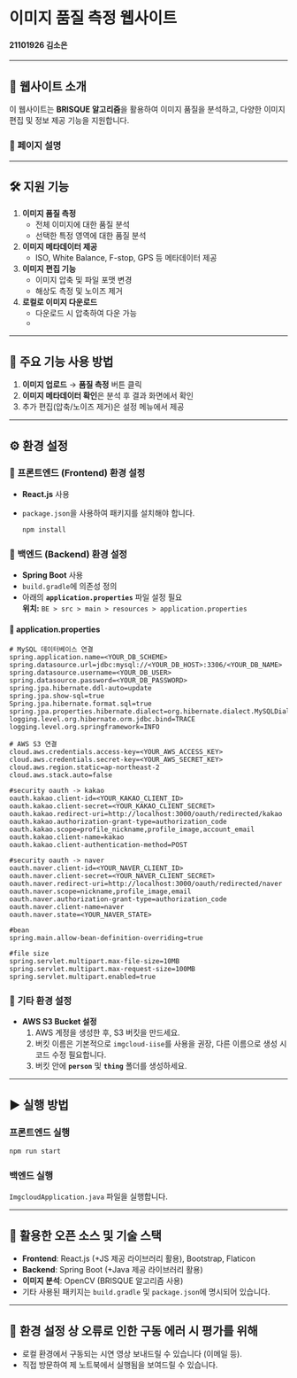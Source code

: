 # **이미지 품질 측정 웹사이트**  
#### **21101926 김소은**

---

## 🌟 **웹사이트 소개**  
이 웹사이트는 **BRISQUE 알고리즘**을 활용하여 이미지 품질을 분석하고, 다양한 이미지 편집 및 정보 제공 기능을 지원합니다.
### 📄 **페이지 설명**  


---

## 🛠️ **지원 기능**  
1. **이미지 품질 측정**  
   - 전체 이미지에 대한 품질 분석  
   - 선택한 특정 영역에 대한 품질 분석  
2. **이미지 메타데이터 제공**  
   - ISO, White Balance, F-stop, GPS 등 메타데이터 제공  
3. **이미지 편집 기능**  
   - 이미지 압축 및 파일 포맷 변경  
   - 해상도 측정 및 노이즈 제거  
4. **로컬로 이미지 다운로드**
   - 다운로드 시 압축하여 다운 가능
   - 
---

## 🚀 **주요 기능 사용 방법**  
1. **이미지 업로드** → **품질 측정** 버튼 클릭  
2. **이미지 메타데이터 확인**은 분석 후 결과 화면에서 확인  
3. 추가 편집(압축/노이즈 제거)은 설정 메뉴에서 제공  

---

## ⚙️ **환경 설정**  

### 📌 **프론트엔드 (Frontend) 환경 설정**  
- **React.js** 사용  
- `package.json`을 사용하여 패키지를 설치해야 합니다.
  
  ```bash
  npm install
  ```

### 📌 **백엔드 (Backend) 환경 설정**  
- **Spring Boot** 사용  
- `build.gradle`에 의존성 정의  
- 아래의 **`application.properties`** 파일 설정 필요  
  **위치:** `BE > src > main > resources > application.properties`  

#### 🔑 **application.properties**  
```application.properties
# MySQL 데이터베이스 연결
spring.application.name=<YOUR_DB_SCHEME>
spring.datasource.url=jdbc:mysql://<YOUR_DB_HOST>:3306/<YOUR_DB_NAME>
spring.datasource.username=<YOUR_DB_USER>
spring.datasource.password=<YOUR_DB_PASSWORD>
spring.jpa.hibernate.ddl-auto=update
spring.jpa.show-sql=true
Spring.jpa.hibernate.format.sql=true
spring.jpa.properties.hibernate.dialect=org.hibernate.dialect.MySQLDialect
logging.level.org.hibernate.orm.jdbc.bind=TRACE
logging.level.org.springframework=INFO

# AWS S3 연결
cloud.aws.credentials.access-key=<YOUR_AWS_ACCESS_KEY>
cloud.aws.credentials.secret-key=<YOUR_AWS_SECRET_KEY>
cloud.aws.region.static=ap-northeast-2
cloud.aws.stack.auto=false

#security oauth -> kakao
oauth.kakao.client-id=<YOUR_KAKAO_CLIENT_ID>
oauth.kakao.client-secret=<YOUR_KAKAO_CLIENT_SECRET>
oauth.kakao.redirect-uri=http://localhost:3000/oauth/redirected/kakao
oauth.kakao.authorization-grant-type=authorization_code
oauth.kakao.scope=profile_nickname,profile_image,account_email
oauth.kakao.client-name=kakao
oauth.kakao.client-authentication-method=POST

#security oauth -> naver
oauth.naver.client-id=<YOUR_NAVER_CLIENT_ID>
oauth.naver.client-secret=<YOUR_NAVER_CLIENT_SECRET>
oauth.naver.redirect-uri=http://localhost:3000/oauth/redirected/naver
oauth.naver.scope=nickname,profile_image,email
oauth.naver.authorization-grant-type=authorization_code
oauth.naver.client-name=naver
oauth.naver.state=<YOUR_NAVER_STATE>

#bean
spring.main.allow-bean-definition-overriding=true

#file size
spring.servlet.multipart.max-file-size=10MB
spring.servlet.multipart.max-request-size=100MB
spring.servlet.multipart.enabled=true
```


### 📌 **기타 환경 설정**  
- **AWS S3 Bucket 설정**  
  1. AWS 계정을 생성한 후, S3 버킷을 만드세요.  
  2. 버킷 이름은 기본적으로 `imgcloud-iise`를 사용을 권장, 다른 이름으로 생성 시 코드 수정 필요합니다.  
  3. 버킷 안에 **`person`** 및 **`thing`** 폴더를 생성하세요.  

---

## ▶️ **실행 방법**  
### **프론트엔드 실행**  
```bash
npm run start
```

### **백엔드 실행**  
`ImgcloudApplication.java` 파일을 실행합니다.  

---

## 📂 **활용한 오픈 소스 및 기술 스택**  
- **Frontend**: React.js (+JS 제공 라이브러리 활용), Bootstrap, Flaticon  
- **Backend**: Spring Boot (+Java 제공 라이브러리 활용) 
- **이미지 분석**: OpenCV (BRISQUE 알고리즘 사용)  
- 기타 사용된 패키지는 `build.gradle` 및 `package.json`에 명시되어 있습니다.  

---

## 🔄 **환경 설정 상 오류로 인한 구동 에러 시 평가를 위해**   
- 로컬 환경에서 구동되는 시연 영상 보내드릴 수 있습니다 (이메일 등).
- 직접 방문하여 제 노트북에서 실행됨을 보여드릴 수 있습니다. 

